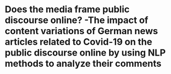 # Does the media frame public discourse online? -The impact of content variations of German news articles related to Covid-19 on the public discourse online by using NLP methods to analyze their comments

